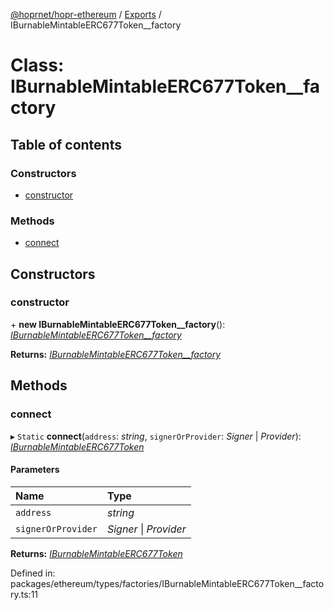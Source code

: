 [@hoprnet/hopr-ethereum](../README.md) / [Exports](../modules.md) / IBurnableMintableERC677Token__factory

# Class: IBurnableMintableERC677Token\_\_factory

## Table of contents

### Constructors

- [constructor](iburnablemintableerc677token__factory.md#constructor)

### Methods

- [connect](iburnablemintableerc677token__factory.md#connect)

## Constructors

### constructor

\+ **new IBurnableMintableERC677Token__factory**(): [*IBurnableMintableERC677Token\_\_factory*](iburnablemintableerc677token__factory.md)

**Returns:** [*IBurnableMintableERC677Token\_\_factory*](iburnablemintableerc677token__factory.md)

## Methods

### connect

▸ `Static` **connect**(`address`: *string*, `signerOrProvider`: *Signer* \| *Provider*): [*IBurnableMintableERC677Token*](iburnablemintableerc677token.md)

#### Parameters

| Name | Type |
| :------ | :------ |
| `address` | *string* |
| `signerOrProvider` | *Signer* \| *Provider* |

**Returns:** [*IBurnableMintableERC677Token*](iburnablemintableerc677token.md)

Defined in: packages/ethereum/types/factories/IBurnableMintableERC677Token__factory.ts:11
